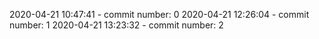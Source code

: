 2020-04-21 10:47:41 - commit number: 0
2020-04-21 12:26:04 - commit number: 1
2020-04-21 13:23:32 - commit number: 2
